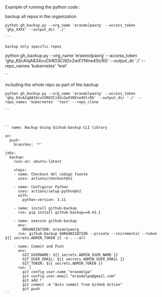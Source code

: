 Example of running the python code :

backup all repos in the organization 

````
python gh_backup.py --org_name 'erasmolpaorg' --access_token 'ghp_XXXX' --output_dir './'

```

backup only specific repos 

````
python gh_backup.py --org_name 'erasmolpaorg' --access_token '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' --output_dir './' --repo_names 'kubernetes' 'test'

``

including the whole repo as part of the backup
````
python gh_backup.py --org_name 'erasmolpaorg' --access_token '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' --output_dir './' --repo_names 'kubernetes' 'test' --repo_clone

``



`` name: Backup Using Github-backup CLI library

on:
  push:
    branches: '*'

jobs:
  backup:
    runs-on: ubuntu-latest

    steps:
    - name: Checkout del código fuente
      uses: actions/checkout@v2

    - name: Configurar Python
      uses: actions/setup-python@v2
      with:
        python-version: 3.11

    - name: install github-backup
      run: pip install github-backup==0.43.1

    - name: execute github-backup
      env:
        ORGANIZATION: erasmolpaorg
      run: github-backup $ORGANIZATION --private --incremental --token ${{ secrets.ADMIN_TOKEN }} -o . --all
   
    - name: Commit and Push
      env:
        GIT_USERNAME: ${{ secrets.ADMIN_USER_NAME }}
        GIT_USER_EMAIL: ${{ secrets.ADMIN_USER_EMAIL }}
        GIT_TOKEN: ${{ secrets.ADMIN_TOKEN }}
      run: |
        git config user.name "erasmolpa"
        git config user.email "erasmolpa@gmail.com"
        git add *
        git commit -m "Auto commit from GitHub Action"
        git push
``